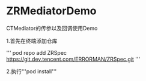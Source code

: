 # ZRMediatorDemo
CTMediator的传参以及回调使用Demo

1.首先在终端添加仓库

'''
pod repo add ZRSpec https://git.dev.tencent.com/ERRORMAN/ZRSpec.git
'''

2.执行'''pod install'''
